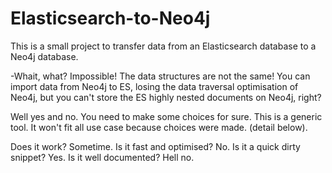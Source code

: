 # Elasticsearch-to-Neo4j

This is a small project to transfer data from an Elasticsearch database to a Neo4j database.

-Whait, what? Impossible! The data structures are not the same! You can import data from Neo4j to ES, losing the data traversal optimisation of Neo4j, but you can't store the ES highly nested documents on Neo4j, right?

Well yes and no. You need to make some choices for sure. This is a generic tool. It won't fit all use case because choices were made.
(detail below).

Does it work? Sometime.
Is it fast and optimised? No.
Is it a quick dirty snippet? Yes.
Is it well documented? Hell no.
